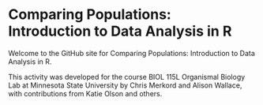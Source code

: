 # Comparing Populations: Introduction to Data Analysis in R

Welcome to the GitHub site for Comparing Populations: Introduction to Data Analysis in R. 

This activity was developed for the course BIOL 115L Organismal Biology Lab at Minnesota State University by Chris Merkord and Alison Wallace, with contributions from Katie Olson and others.